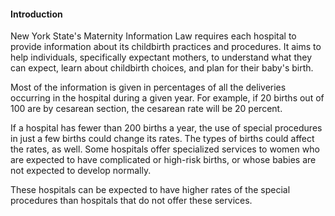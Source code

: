 #### Introduction

New York State's Maternity Information Law requires each hospital to provide information about its childbirth practices and procedures. It aims to help individuals, specifically expectant mothers, to understand what they can expect, learn about childbirth choices, and plan for their baby's birth.

Most of the information is given in percentages of all the deliveries occurring in the hospital during a given year. For example, if 20 births out of 100 are by cesarean section, the cesarean rate will be 20 percent.

If a hospital has fewer than 200 births a year, the use of special procedures in just a few births could change its rates. The types of births could affect the rates, as well. Some hospitals offer specialized services to women who are expected to have complicated or high-risk births, or whose babies are not expected to develop normally.

These hospitals can be expected to have higher rates of the special procedures than hospitals that do not offer these services.
